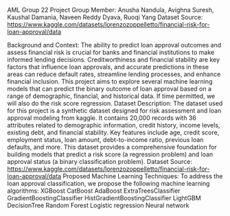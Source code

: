 AML Group 22 Project 
Group Member: Anusha Nandula, Avighna Suresh, Kaushal Damania, Naveen Reddy Dyava, Ruoqi Yang
Dataset Source: 
https://www.kaggle.com/datasets/lorenzozoppelletto/financial-risk-for-loan-approval/data

Background and Context: The ability to predict loan approval outcomes and assess financial risk is crucial for banks and financial institutions to make informed lending decisions. Creditworthiness and financial stability are key factors that influence loan approvals, and accurate predictions in these areas can reduce default rates, streamline lending processes, and enhance financial inclusion. This project aims to explore several machine learning models that can predict the binary outcome of loan approval based on a range of demographic, financial, and historical data. If time permitted, we will also do the risk score regression. 
Dataset Description: The dataset used for this project is a synthetic dataset designed for risk assessment and loan approval modeling from kaggle. It contains 20,000 records with 36 attributes related to demographic information, credit history, income levels, existing debt, and financial stability. Key features include age, credit score, employment status, loan amount, debt-to-income ratio, previous loan defaults, and more. This dataset provides a comprehensive foundation for building models that predict a risk score (a regression problem) and loan approval status (a binary classification problem). 
Dataset Source: 
https://www.kaggle.com/datasets/lorenzozoppelletto/financial-risk-for-loan-approval/data
Proposed Machine Learning Techniques: To address the loan approval classification, we propose the following machine learning algorithms: 
XGBoost
CatBoost
AdaBoost
ExtraTreesClassifier
GradientBoostingClassifier
HistGradientBoostingClassifier
LightGBM
DecisionTree
Random Forest
Logistic regression
Neural network
